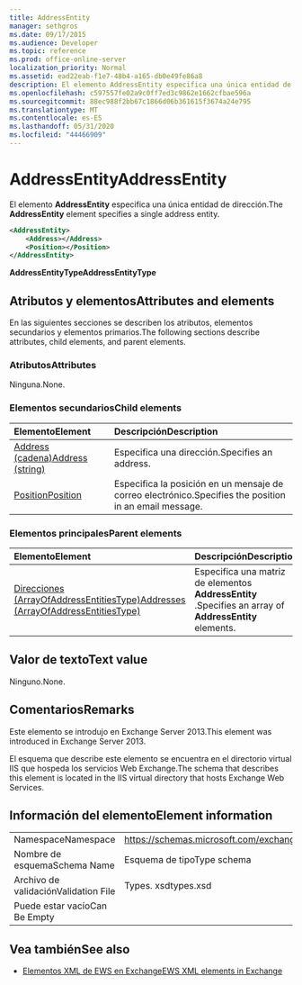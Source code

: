 ```yaml
---
title: AddressEntity
manager: sethgros
ms.date: 09/17/2015
ms.audience: Developer
ms.topic: reference
ms.prod: office-online-server
localization_priority: Normal
ms.assetid: ead22eab-f1e7-48b4-a165-db0e49fe86a8
description: El elemento AddressEntity especifica una única entidad de dirección.
ms.openlocfilehash: c597557fe02a9c0ff7ed3c9862e1662cfbae596a
ms.sourcegitcommit: 88ec988f2bb67c1866d06b361615f3674a24e795
ms.translationtype: MT
ms.contentlocale: es-ES
ms.lasthandoff: 05/31/2020
ms.locfileid: "44466909"
---
```

# <a name="addressentity"></a><span data-ttu-id="7ca14-103">AddressEntity</span><span class="sxs-lookup"><span data-stu-id="7ca14-103">AddressEntity</span></span>

<span data-ttu-id="7ca14-104">El elemento **AddressEntity** especifica una única entidad de dirección.</span><span class="sxs-lookup"><span data-stu-id="7ca14-104">The **AddressEntity** element specifies a single address entity.</span></span> 
  
```XML
<AddressEntity>
    <Address></Address>
    <Position></Position>
</AddressEntity>
```

 <span data-ttu-id="7ca14-105">**AddressEntityType**</span><span class="sxs-lookup"><span data-stu-id="7ca14-105">**AddressEntityType**</span></span>
## <a name="attributes-and-elements"></a><span data-ttu-id="7ca14-106">Atributos y elementos</span><span class="sxs-lookup"><span data-stu-id="7ca14-106">Attributes and elements</span></span>

<span data-ttu-id="7ca14-107">En las siguientes secciones se describen los atributos, elementos secundarios y elementos primarios.</span><span class="sxs-lookup"><span data-stu-id="7ca14-107">The following sections describe attributes, child elements, and parent elements.</span></span>
  
### <a name="attributes"></a><span data-ttu-id="7ca14-108">Atributos</span><span class="sxs-lookup"><span data-stu-id="7ca14-108">Attributes</span></span>

<span data-ttu-id="7ca14-109">Ninguna.</span><span class="sxs-lookup"><span data-stu-id="7ca14-109">None.</span></span>
  
### <a name="child-elements"></a><span data-ttu-id="7ca14-110">Elementos secundarios</span><span class="sxs-lookup"><span data-stu-id="7ca14-110">Child elements</span></span>

|<span data-ttu-id="7ca14-111">**Elemento**</span><span class="sxs-lookup"><span data-stu-id="7ca14-111">**Element**</span></span>|<span data-ttu-id="7ca14-112">**Descripción**</span><span class="sxs-lookup"><span data-stu-id="7ca14-112">**Description**</span></span>|
|:-----|:-----|
|[<span data-ttu-id="7ca14-113">Address (cadena)</span><span class="sxs-lookup"><span data-stu-id="7ca14-113">Address (string)</span></span>](address-string.md) <br/> |<span data-ttu-id="7ca14-114">Especifica una dirección.</span><span class="sxs-lookup"><span data-stu-id="7ca14-114">Specifies an address.</span></span>  <br/> |
|[<span data-ttu-id="7ca14-115">Position</span><span class="sxs-lookup"><span data-stu-id="7ca14-115">Position</span></span>](position.md) <br/> |<span data-ttu-id="7ca14-116">Especifica la posición en un mensaje de correo electrónico.</span><span class="sxs-lookup"><span data-stu-id="7ca14-116">Specifies the position in an email message.</span></span>  <br/> |
   
### <a name="parent-elements"></a><span data-ttu-id="7ca14-117">Elementos principales</span><span class="sxs-lookup"><span data-stu-id="7ca14-117">Parent elements</span></span>

|<span data-ttu-id="7ca14-118">**Elemento**</span><span class="sxs-lookup"><span data-stu-id="7ca14-118">**Element**</span></span>|<span data-ttu-id="7ca14-119">**Descripción**</span><span class="sxs-lookup"><span data-stu-id="7ca14-119">**Description**</span></span>|
|:-----|:-----|
|[<span data-ttu-id="7ca14-120">Direcciones (ArrayOfAddressEntitiesType)</span><span class="sxs-lookup"><span data-stu-id="7ca14-120">Addresses (ArrayOfAddressEntitiesType)</span></span>](addresses-arrayofaddressentitiestype.md) <br/> |<span data-ttu-id="7ca14-121">Especifica una matriz de elementos **AddressEntity** .</span><span class="sxs-lookup"><span data-stu-id="7ca14-121">Specifies an array of **AddressEntity** elements.</span></span>  <br/> |
   
## <a name="text-value"></a><span data-ttu-id="7ca14-122">Valor de texto</span><span class="sxs-lookup"><span data-stu-id="7ca14-122">Text value</span></span>

<span data-ttu-id="7ca14-123">Ninguno.</span><span class="sxs-lookup"><span data-stu-id="7ca14-123">None.</span></span>
  
## <a name="remarks"></a><span data-ttu-id="7ca14-124">Comentarios</span><span class="sxs-lookup"><span data-stu-id="7ca14-124">Remarks</span></span>

<span data-ttu-id="7ca14-125">Este elemento se introdujo en Exchange Server 2013.</span><span class="sxs-lookup"><span data-stu-id="7ca14-125">This element was introduced in Exchange Server 2013.</span></span>
  
<span data-ttu-id="7ca14-126">El esquema que describe este elemento se encuentra en el directorio virtual IIS que hospeda los servicios Web Exchange.</span><span class="sxs-lookup"><span data-stu-id="7ca14-126">The schema that describes this element is located in the IIS virtual directory that hosts Exchange Web Services.</span></span>
  
## <a name="element-information"></a><span data-ttu-id="7ca14-127">Información del elemento</span><span class="sxs-lookup"><span data-stu-id="7ca14-127">Element information</span></span>

|||
|:-----|:-----|
|<span data-ttu-id="7ca14-128">Namespace</span><span class="sxs-lookup"><span data-stu-id="7ca14-128">Namespace</span></span>  <br/> |https://schemas.microsoft.com/exchange/services/2006/types  <br/> |
|<span data-ttu-id="7ca14-129">Nombre de esquema</span><span class="sxs-lookup"><span data-stu-id="7ca14-129">Schema Name</span></span>  <br/> |<span data-ttu-id="7ca14-130">Esquema de tipo</span><span class="sxs-lookup"><span data-stu-id="7ca14-130">Type schema</span></span>  <br/> |
|<span data-ttu-id="7ca14-131">Archivo de validación</span><span class="sxs-lookup"><span data-stu-id="7ca14-131">Validation File</span></span>  <br/> |<span data-ttu-id="7ca14-132">Types. xsd</span><span class="sxs-lookup"><span data-stu-id="7ca14-132">types.xsd</span></span>  <br/> |
|<span data-ttu-id="7ca14-133">Puede estar vacío</span><span class="sxs-lookup"><span data-stu-id="7ca14-133">Can Be Empty</span></span>  <br/> ||
   
## <a name="see-also"></a><span data-ttu-id="7ca14-134">Vea también</span><span class="sxs-lookup"><span data-stu-id="7ca14-134">See also</span></span>

- [<span data-ttu-id="7ca14-135">Elementos XML de EWS en Exchange</span><span class="sxs-lookup"><span data-stu-id="7ca14-135">EWS XML elements in Exchange</span></span>](ews-xml-elements-in-exchange.md)

